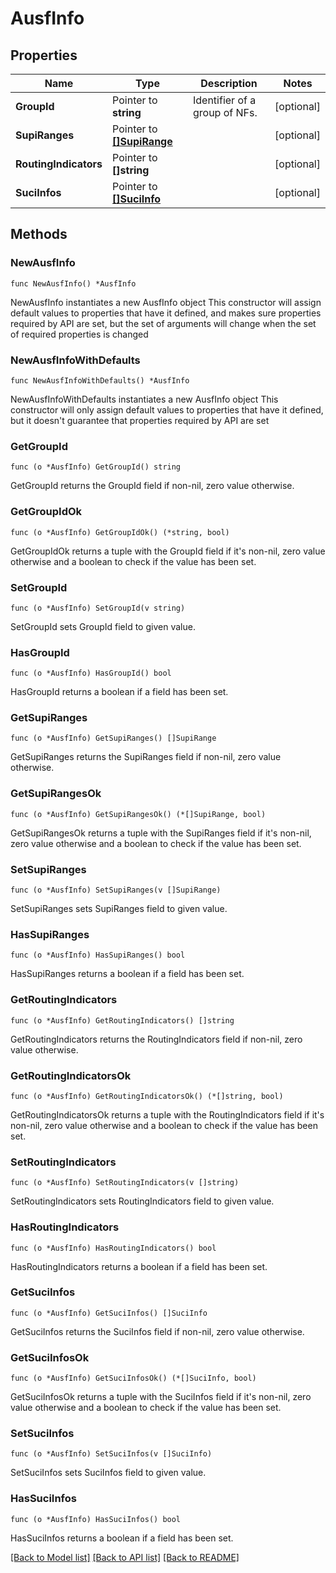 # AusfInfo

## Properties

Name | Type | Description | Notes
------------ | ------------- | ------------- | -------------
**GroupId** | Pointer to **string** | Identifier of a group of NFs. | [optional] 
**SupiRanges** | Pointer to [**[]SupiRange**](SupiRange.md) |  | [optional] 
**RoutingIndicators** | Pointer to **[]string** |  | [optional] 
**SuciInfos** | Pointer to [**[]SuciInfo**](SuciInfo.md) |  | [optional] 

## Methods

### NewAusfInfo

`func NewAusfInfo() *AusfInfo`

NewAusfInfo instantiates a new AusfInfo object
This constructor will assign default values to properties that have it defined,
and makes sure properties required by API are set, but the set of arguments
will change when the set of required properties is changed

### NewAusfInfoWithDefaults

`func NewAusfInfoWithDefaults() *AusfInfo`

NewAusfInfoWithDefaults instantiates a new AusfInfo object
This constructor will only assign default values to properties that have it defined,
but it doesn't guarantee that properties required by API are set

### GetGroupId

`func (o *AusfInfo) GetGroupId() string`

GetGroupId returns the GroupId field if non-nil, zero value otherwise.

### GetGroupIdOk

`func (o *AusfInfo) GetGroupIdOk() (*string, bool)`

GetGroupIdOk returns a tuple with the GroupId field if it's non-nil, zero value otherwise
and a boolean to check if the value has been set.

### SetGroupId

`func (o *AusfInfo) SetGroupId(v string)`

SetGroupId sets GroupId field to given value.

### HasGroupId

`func (o *AusfInfo) HasGroupId() bool`

HasGroupId returns a boolean if a field has been set.

### GetSupiRanges

`func (o *AusfInfo) GetSupiRanges() []SupiRange`

GetSupiRanges returns the SupiRanges field if non-nil, zero value otherwise.

### GetSupiRangesOk

`func (o *AusfInfo) GetSupiRangesOk() (*[]SupiRange, bool)`

GetSupiRangesOk returns a tuple with the SupiRanges field if it's non-nil, zero value otherwise
and a boolean to check if the value has been set.

### SetSupiRanges

`func (o *AusfInfo) SetSupiRanges(v []SupiRange)`

SetSupiRanges sets SupiRanges field to given value.

### HasSupiRanges

`func (o *AusfInfo) HasSupiRanges() bool`

HasSupiRanges returns a boolean if a field has been set.

### GetRoutingIndicators

`func (o *AusfInfo) GetRoutingIndicators() []string`

GetRoutingIndicators returns the RoutingIndicators field if non-nil, zero value otherwise.

### GetRoutingIndicatorsOk

`func (o *AusfInfo) GetRoutingIndicatorsOk() (*[]string, bool)`

GetRoutingIndicatorsOk returns a tuple with the RoutingIndicators field if it's non-nil, zero value otherwise
and a boolean to check if the value has been set.

### SetRoutingIndicators

`func (o *AusfInfo) SetRoutingIndicators(v []string)`

SetRoutingIndicators sets RoutingIndicators field to given value.

### HasRoutingIndicators

`func (o *AusfInfo) HasRoutingIndicators() bool`

HasRoutingIndicators returns a boolean if a field has been set.

### GetSuciInfos

`func (o *AusfInfo) GetSuciInfos() []SuciInfo`

GetSuciInfos returns the SuciInfos field if non-nil, zero value otherwise.

### GetSuciInfosOk

`func (o *AusfInfo) GetSuciInfosOk() (*[]SuciInfo, bool)`

GetSuciInfosOk returns a tuple with the SuciInfos field if it's non-nil, zero value otherwise
and a boolean to check if the value has been set.

### SetSuciInfos

`func (o *AusfInfo) SetSuciInfos(v []SuciInfo)`

SetSuciInfos sets SuciInfos field to given value.

### HasSuciInfos

`func (o *AusfInfo) HasSuciInfos() bool`

HasSuciInfos returns a boolean if a field has been set.


[[Back to Model list]](../README.md#documentation-for-models) [[Back to API list]](../README.md#documentation-for-api-endpoints) [[Back to README]](../README.md)


